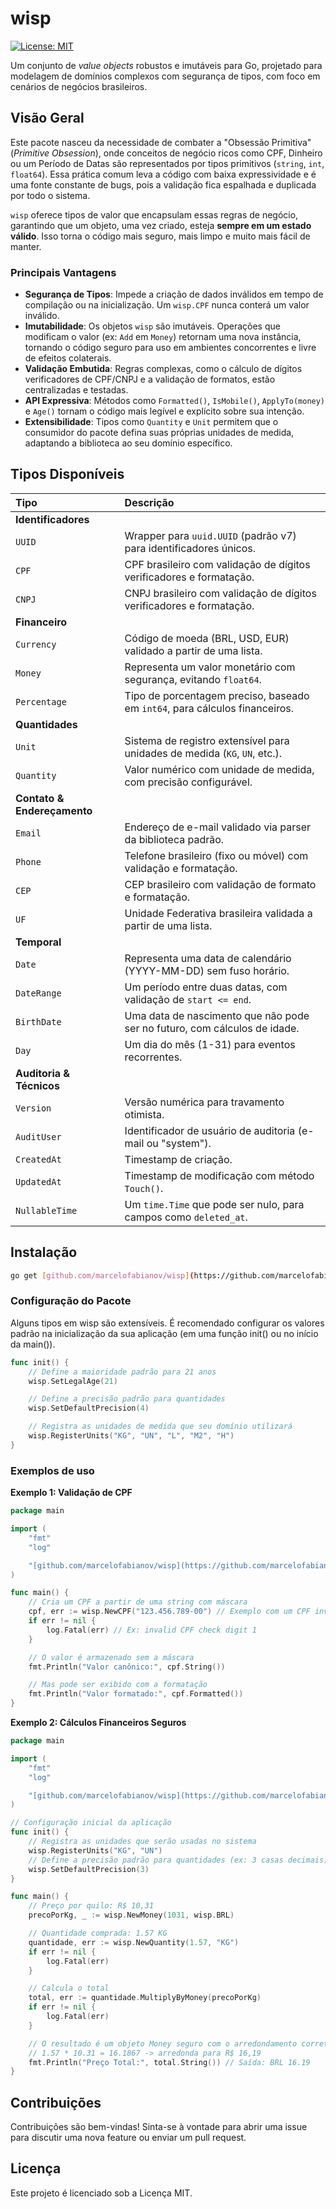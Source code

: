 # wisp

[![License: MIT](https://img.shields.io/badge/License-MIT-yellow.svg)](https://opensource.org/licenses/MIT)

Um conjunto de *value objects* robustos e imutáveis para Go, projetado para modelagem de domínios complexos com segurança de tipos, com foco em cenários de negócios brasileiros.

## Visão Geral

Este pacote nasceu da necessidade de combater a "Obsessão Primitiva" (*Primitive Obsession*), onde conceitos de negócio ricos como CPF, Dinheiro ou um Período de Datas são representados por tipos primitivos (`string`, `int`, `float64`). Essa prática comum leva a código com baixa expressividade e é uma fonte constante de bugs, pois a validação fica espalhada e duplicada por todo o sistema.

`wisp` oferece tipos de valor que encapsulam essas regras de negócio, garantindo que um objeto, uma vez criado, esteja **sempre em um estado válido**. Isso torna o código mais seguro, mais limpo e muito mais fácil de manter.

### Principais Vantagens

* **Segurança de Tipos**: Impede a criação de dados inválidos em tempo de compilação ou na inicialização. Um `wisp.CPF` nunca conterá um valor inválido.
* **Imutabilidade**: Os objetos `wisp` são imutáveis. Operações que modificam o valor (ex: `Add` em `Money`) retornam uma nova instância, tornando o código seguro para uso em ambientes concorrentes e livre de efeitos colaterais.
* **Validação Embutida**: Regras complexas, como o cálculo de dígitos verificadores de CPF/CNPJ e a validação de formatos, estão centralizadas e testadas.
* **API Expressiva**: Métodos como `Formatted()`, `IsMobile()`, `ApplyTo(money)` e `Age()` tornam o código mais legível e explícito sobre sua intenção.
* **Extensibilidade**: Tipos como `Quantity` e `Unit` permitem que o consumidor do pacote defina suas próprias unidades de medida, adaptando a biblioteca ao seu domínio específico.

## Tipos Disponíveis

| Tipo | Descrição |
| :--- | :--- |
| **Identificadores** | |
| `UUID` | Wrapper para `uuid.UUID` (padrão v7) para identificadores únicos. |
| `CPF` | CPF brasileiro com validação de dígitos verificadores e formatação. |
| `CNPJ` | CNPJ brasileiro com validação de dígitos verificadores e formatação. |
| **Financeiro** | |
| `Currency` | Código de moeda (BRL, USD, EUR) validado a partir de uma lista. |
| `Money` | Representa um valor monetário com segurança, evitando `float64`. |
| `Percentage` | Tipo de porcentagem preciso, baseado em `int64`, para cálculos financeiros. |
| **Quantidades** | |
| `Unit` | Sistema de registro extensível para unidades de medida (`KG`, `UN`, etc.). |
| `Quantity`| Valor numérico com unidade de medida, com precisão configurável. |
| **Contato & Endereçamento**| |
| `Email`| Endereço de e-mail validado via parser da biblioteca padrão. |
| `Phone`| Telefone brasileiro (fixo ou móvel) com validação e formatação. |
| `CEP`| CEP brasileiro com validação de formato e formatação. |
| `UF` | Unidade Federativa brasileira validada a partir de uma lista. |
| **Temporal** | |
| `Date`| Representa uma data de calendário (YYYY-MM-DD) sem fuso horário. |
| `DateRange` | Um período entre duas datas, com validação de `start <= end`. |
| `BirthDate`| Uma data de nascimento que não pode ser no futuro, com cálculos de idade. |
| `Day` | Um dia do mês (1-31) para eventos recorrentes. |
| **Auditoria & Técnicos**| |
| `Version` | Versão numérica para travamento otimista. |
| `AuditUser`| Identificador de usuário de auditoria (e-mail ou "system"). |
| `CreatedAt` | Timestamp de criação. |
| `UpdatedAt` | Timestamp de modificação com método `Touch()`. |
| `NullableTime`| Um `time.Time` que pode ser nulo, para campos como `deleted_at`. |

## Instalação

```sh
go get [github.com/marcelofabianov/wisp](https://github.com/marcelofabianov/wisp)
```

### Configuração do Pacote

Alguns tipos em wisp são extensíveis. É recomendado configurar os valores padrão na inicialização da sua aplicação (em uma função init() ou no início da main()).

```go
func init() {
    // Define a maioridade padrão para 21 anos
    wisp.SetLegalAge(21)

    // Define a precisão padrão para quantidades
    wisp.SetDefaultPrecision(4)

    // Registra as unidades de medida que seu domínio utilizará
    wisp.RegisterUnits("KG", "UN", "L", "M2", "H")
}
```

### Exemplos de uso

**Exemplo 1: Validação de CPF**

```go
package main

import (
	"fmt"
	"log"

	"[github.com/marcelofabianov/wisp](https://github.com/marcelofabianov/wisp)"
)

func main() {
	// Cria um CPF a partir de uma string com máscara
	cpf, err := wisp.NewCPF("123.456.789-00") // Exemplo com um CPF inválido
	if err != nil {
		log.Fatal(err) // Ex: invalid CPF check digit 1
	}

	// O valor é armazenado sem a máscara
	fmt.Println("Valor canônico:", cpf.String())

	// Mas pode ser exibido com a formatação
	fmt.Println("Valor formatado:", cpf.Formatted())
}
```

**Exemplo 2: Cálculos Financeiros Seguros**

```go
package main

import (
	"fmt"
	"log"

	"[github.com/marcelofabianov/wisp](https://github.com/marcelofabianov/wisp)"
)

// Configuração inicial da aplicação
func init() {
	// Registra as unidades que serão usadas no sistema
	wisp.RegisterUnits("KG", "UN")
	// Define a precisão padrão para quantidades (ex: 3 casas decimais)
	wisp.SetDefaultPrecision(3)
}

func main() {
	// Preço por quilo: R$ 10,31
	precoPorKg, _ := wisp.NewMoney(1031, wisp.BRL)

	// Quantidade comprada: 1.57 KG
	quantidade, err := wisp.NewQuantity(1.57, "KG")
	if err != nil {
		log.Fatal(err)
	}

	// Calcula o total
	total, err := quantidade.MultiplyByMoney(precoPorKg)
	if err != nil {
		log.Fatal(err)
	}

	// O resultado é um objeto Money seguro com o arredondamento correto
	// 1.57 * 10.31 = 16.1867 -> arredonda para R$ 16,19
	fmt.Println("Preço Total:", total.String()) // Saída: BRL 16.19
}
```

## Contribuições

Contribuições são bem-vindas! Sinta-se à vontade para abrir uma issue para discutir uma nova feature ou enviar um pull request.

## Licença

Este projeto é licenciado sob a Licença MIT.
